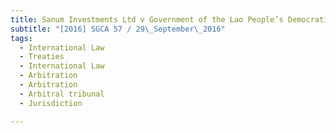 ```yaml
---
title: Sanum Investments Ltd v Government of the Lao People’s Democratic Republic 
subtitle: "[2016] SGCA 57 / 29\_September\_2016"
tags:
  - International Law
  - Treaties
  - International Law
  - Arbitration
  - Arbitration
  - Arbitral tribunal
  - Jurisdiction

---
```



